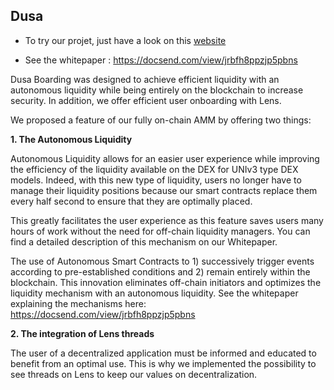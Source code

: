 ## Dusa

- To try our projet, just have a look on this [website](https://sage-cuchufli-49d0d4.netlify.app)

- See the whitepaper : https://docsend.com/view/jrbfh8ppzjp5pbns 


Dusa Boarding was designed to achieve efficient liquidity with an autonomous liquidity while being entirely on the blockchain to increase security. In addition, we offer efficient user onboarding with Lens.

We proposed a feature of our fully on-chain AMM by offering two things:

**1. The Autonomous Liquidity**

Autonomous Liquidity allows for an easier user experience while improving the efficiency of the liquidity available on the DEX for UNIv3 type DEX models. Indeed, with this new type of liquidity, users no longer have to manage their liquidity positions because our smart contracts replace them every half second to ensure that they are optimally placed.

This greatly facilitates the user experience as this feature saves users many hours of work without the need for off-chain liquidity managers. You can find a detailed description of this mechanism on our Whitepaper.

The use of Autonomous Smart Contracts to 1) successively trigger events according to pre-established conditions and 2) remain entirely within the blockchain. This innovation eliminates off-chain initiators and optimizes the liquidity mechanism with an autonomous liquidity. See the whitepaper explaining the mechanisms here: https://docsend.com/view/jrbfh8ppzjp5pbns

**2. The integration of Lens threads**

The user of a decentralized application must be informed and educated to benefit from an optimal use. This is why we implemented the possibility to see threads on Lens to keep our values on decentralization.

